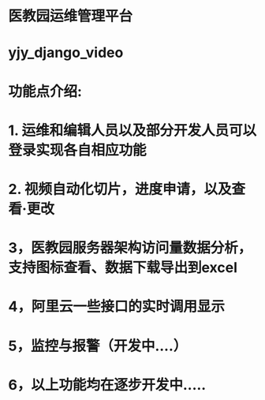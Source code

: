 # 医教园运维管理平台
# yjy_django_video

# 功能点介绍:
# 1. 运维和编辑人员以及部分开发人员可以登录实现各自相应功能
# 2. 视频自动化切片，进度申请，以及查看·更改
# 3，医教园服务器架构访问量数据分析，支持图标查看、数据下载导出到excel
# 4，阿里云一些接口的实时调用显示
# 5，监控与报警（开发中....）
# 6，以上功能均在逐步开发中.....
